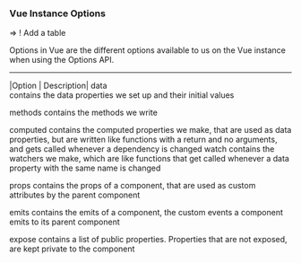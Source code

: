### Vue Instance Options

=> ! Add a table 

Options in Vue are the different options available to us on the Vue instance when using the Options API.

---------------------
|Option	 | Description|
data	
contains the data properties we set up and their initial values

methods	
contains the methods we write

computed	contains the computed properties we make, that are used as data properties, but are written like functions with a return and no arguments, and gets called whenever a dependency is changed
watch	contains the watchers we make, which are like functions that get called whenever a data property with the same name is changed

props	contains the props of a component, that are used as custom attributes by the parent component

emits	contains the emits of a component, the custom events a component emits to its parent component

expose	contains a list of public properties. Properties that are not exposed, are kept private to the component
